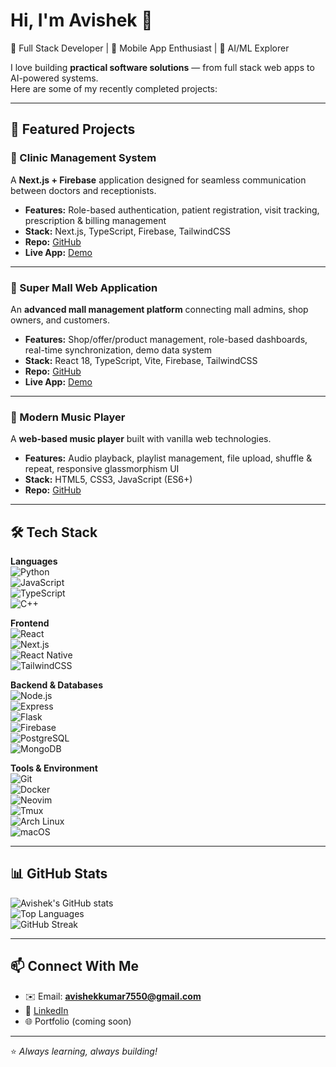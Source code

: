 # Hi, I'm Avishek 👋  

🚀 Full Stack Developer | 📱 Mobile App Enthusiast | 🤖 AI/ML Explorer  

I love building **practical software solutions** — from full stack web apps to AI-powered systems.  
Here are some of my recently completed projects:  

---

## 📌 Featured Projects  

### 🏥 Clinic Management System  
A **Next.js + Firebase** application designed for seamless communication between doctors and receptionists.  
- **Features:** Role-based authentication, patient registration, visit tracking, prescription & billing management  
- **Stack:** Next.js, TypeScript, Firebase, TailwindCSS  
- **Repo:** [GitHub](https://github.com/Avishek-7/Clinic_management_system)  
- **Live App:** [Demo](https://clinicmanagementsystem-kappa.vercel.app)  

---

### 🏬 Super Mall Web Application  
An **advanced mall management platform** connecting mall admins, shop owners, and customers.  
- **Features:** Shop/offer/product management, role-based dashboards, real-time synchronization, demo data system  
- **Stack:** React 18, TypeScript, Vite, Firebase, TailwindCSS  
- **Repo:** [GitHub](https://github.com/Avishek-7/Super_mall_web_app)  
- **Live App:** [Demo](https://super-mall-web-app-32eaf.web.app)  

---

### 🎵 Modern Music Player  
A **web-based music player** built with vanilla web technologies.  
- **Features:** Audio playback, playlist management, file upload, shuffle & repeat, responsive glassmorphism UI  
- **Stack:** HTML5, CSS3, JavaScript (ES6+)  
- **Repo:** [GitHub](https://github.com/Avishek-7/music_app)  

---

## 🛠 Tech Stack  

**Languages**  
![Python](https://img.shields.io/badge/Python-3776AB?style=for-the-badge&logo=python&logoColor=white)  
![JavaScript](https://img.shields.io/badge/JavaScript-F7DF1E?style=for-the-badge&logo=javascript&logoColor=black)  
![TypeScript](https://img.shields.io/badge/TypeScript-3178C6?style=for-the-badge&logo=typescript&logoColor=white)  
![C++](https://img.shields.io/badge/C++-00599C?style=for-the-badge&logo=cplusplus&logoColor=white)  

**Frontend**  
![React](https://img.shields.io/badge/React-20232A?style=for-the-badge&logo=react&logoColor=61DAFB)  
![Next.js](https://img.shields.io/badge/Next.js-000000?style=for-the-badge&logo=nextdotjs&logoColor=white)  
![React Native](https://img.shields.io/badge/React_Native-20232A?style=for-the-badge&logo=react&logoColor=61DAFB)  
![TailwindCSS](https://img.shields.io/badge/Tailwind_CSS-38B2AC?style=for-the-badge&logo=tailwind-css&logoColor=white)  

**Backend & Databases**  
![Node.js](https://img.shields.io/badge/Node.js-339933?style=for-the-badge&logo=nodedotjs&logoColor=white)  
![Express](https://img.shields.io/badge/Express-000000?style=for-the-badge&logo=express&logoColor=white)  
![Flask](https://img.shields.io/badge/Flask-000000?style=for-the-badge&logo=flask&logoColor=white)  
![Firebase](https://img.shields.io/badge/Firebase-FFCA28?style=for-the-badge&logo=firebase&logoColor=black)  
![PostgreSQL](https://img.shields.io/badge/PostgreSQL-316192?style=for-the-badge&logo=postgresql&logoColor=white)  
![MongoDB](https://img.shields.io/badge/MongoDB-4EA94B?style=for-the-badge&logo=mongodb&logoColor=white)  

**Tools & Environment**  
![Git](https://img.shields.io/badge/Git-F05032?style=for-the-badge&logo=git&logoColor=white)  
![Docker](https://img.shields.io/badge/Docker-2496ED?style=for-the-badge&logo=docker&logoColor=white)  
![Neovim](https://img.shields.io/badge/Neovim-57A143?style=for-the-badge&logo=neovim&logoColor=white)  
![Tmux](https://img.shields.io/badge/tmux-1BB91F?style=for-the-badge&logo=tmux&logoColor=white)  
![Arch Linux](https://img.shields.io/badge/Arch_Linux-1793D1?style=for-the-badge&logo=arch-linux&logoColor=white)  
![macOS](https://img.shields.io/badge/macOS-000000?style=for-the-badge&logo=apple&logoColor=white)  

---

## 📊 GitHub Stats  

![Avishek's GitHub stats](https://github-readme-stats.vercel.app/api?username=Avishek-7&show_icons=true&theme=radical)  
![Top Languages](https://github-readme-stats.vercel.app/api/top-langs/?username=Avishek-7&layout=compact&theme=radical)  
![GitHub Streak](https://github-readme-streak-stats.herokuapp.com/?user=Avishek-7&theme=radical)  

---

## 📫 Connect With Me  
- ✉️ Email: **avishekkumar7550@gmail.com**  
- 💼 [LinkedIn](https://www.linkedin.com/in/avishek-kumar-7/)  
- 🌐 Portfolio (coming soon)  

---

⭐️ *Always learning, always building!*  

